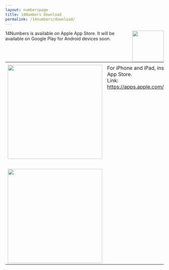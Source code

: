 ```yaml
---
layout: numberspage
title: 14Numbers Download
permalink: /14numbers/download/
---
```


<img style="float: right;" src="../14numbers-logo.png"  width="100">

14Numbers is available on Apple App Store. It will be available on Google Play for Android devices soon.

<table style="width:100%">
<tbody>
<tr>
  <td colspan=2 style="width:50%"></td>
  <td></td>
</tr>
<tr>
  <td><a href="https://apps.apple.com/au/app/14numbers/id6739795765"><img src="apple-store.svg" width="300"></a></td>
  <td valign="top">For iPhone and iPad, install the 14Numbers app via Apple App Store.<br>
  Link: <a href="https://apps.apple.com/au/app/14numbers/id6739795765">https://apps.apple.com/au/app/14numbers/id6739795765</a></td>
</tr>
<tr><td colspan=3>&nbsp;</td></tr>
<tr>
  <td><img src="google-play.png" width="300"></td>
  <td>&nbsp;</td>
  <td valign="top">Android / Google Phone / Samsung: Coming soon</td>
</tr>
</tbody>
</table>


